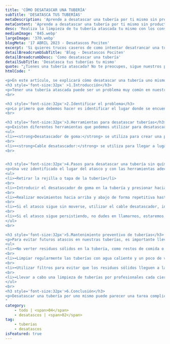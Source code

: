 ```yaml
---
title: 'CÓMO DESATASCAR UNA TUBERÍA'
subTitle: 'DESATASCA TUS TUBERÍAS'
metaDescription: 'Aprende a desatascar una tubería por ti mismo sin productos químicos. Sigue nuestros consejos y utiliza las herramientas adecuadas para solucionar el problema.'
metaContent: 'Aprende a desatascar una tubería por ti mismo sin productos químicos. Sigue nuestros consejos y utiliza las herramientas adecuadas para solucionar el problema.'
desc: 'Realiza la limpieza de tu tubería atascada tu mismo con los consejos de Desatascos Pociten'
mediumImage: '845.webp'
largeImage: '370.webp'
blogMeta: '17 ABRIL 2023 - Desatascos Pociten'
excerpt: 'Si quieres trucos caseros de como intentar desatrancar una tubería este es tu sitio'
detailBreadcrumbSubTitle: 'Blog - Desatascos Pociten'
detailBreadcrumbDesc: 'Como desatascar una tubería'
detailSubTitle: 'Desatasca tus tuberías tu mismo'
quote: "¿Tienes una tubería atascada? No te preocupes, sigue nuestros pasos y utiliza nuestras herramientas recomendadas para solucionarlo fácilmente. "
htmlCode: "

<p>En este artículo, se explicará cómo desatascar una tubería uno mismo sin necesidad de contratar a un fontanero/pocero o utilizar productos químicos. Se proporcionarán algunos consejos y herramientas útiles para identificar el problema y resolverlo. Además, se ofrecerán algunas sugerencias para el mantenimiento preventivo de las tuberías para evitar futuros atascos.</p>
<h3 style='font-size:32px' >1.Introducción</h3>
<p>Tener una tubería atascada puede ser un problema muy común en nuestros hogares. Si no se soluciona a tiempo, puede convertirse en un problema mayor, generando malos olores, humedades o incluso filtraciones. A continuación, se explicará cómo desatascar una tubería yo mismo utilizando algunas herramientas y pasos sencillos.</p>
<br>

<h3 style='font-size:32px'>2.Identificar el problema</h3>
<p>Lo primero que debemos hacer es identificar el lugar donde se encuentra el atasco. Si se trata de una tubería de la cocina, puede deberse a restos de comida y grasa. Si se trata de una tubería del baño, puede deberse a pelos, restos de jabón o papel higiénico. Es importante tener en cuenta el lugar donde se encuentra el atasco para utilizar las herramientas adecuadas.</p>
<br>

<h3 style='font-size:32px'>3.Herramientas para desatascar tuberías</h3>
<p>Existen diferentes herramientas que podemos utilizar para desatascar una tubería sin necesidad de utilizar productos químicos. Algunas de ellas son:</p>
<ul>
<li>➡️<strong>Desatascador de goma:</strong> se utiliza para crear una presión en la tubería y hacer que el atasco se mueva.</li>
<br>
<li>➡️<strong>Cable desatascador:</strong> se utiliza para llegar a lugares más profundos donde el desatascador de goma no llega.</li>
<br>


<h3 style='font-size:32px'>4.Pasos para desatascar una tubería sin químicos</h3>
<p>Una vez identificado el lugar del atasco y con las herramientas adecuadas, podemos seguir los siguientes pasos para desatascar la tubería:</p>
<ul>
<li>➡️Retirar la rejilla o tapa de la tubería</li>
<br>
<li>➡️Introducir el desatascador de goma en la tubería y presionar hacia abajo con fuerza.</li>
<br>
<li>➡️Realizar movimientos hacia arriba y abajo de forma repetitiva hasta que el atasco se desplace y se deshaga.</li>
<br>
<li>➡️Si el atasco sigue sin moverse, utilizar el cable desatascador, introduciéndolo poco a poco y girándolo suavemente para deshacer el atasco.</li>
<br>
<li>➡️Si el atasco sigue persistiendo, no dudes en llamarnos, estaremos encantados de solucionar tu problema.</li>
</ul>
<br>

<h3 style='font-size:32px'>5.Mantenimiento preventivo de tuberías</h3>
<p>Para evitar futuros atascos en nuestras tuberías, es importante llevar a cabo un mantenimiento preventivo. Algunas sugerencias son:</p>
<ul>
<li>➡️No verter residuos sólidos en la tubería, como restos de comida o cabellos.</li>
<br>
<li>➡️Limpiar regularmente las tuberías con agua caliente y un poco de vinagre o bicarbonato.</li>
<br>
<li>➡️Utilizar filtros para evitar que los residuos sólidos lleguen a la tubería.</li>
<br>
<li>➡️Llevar a cabo una limpieza de tuberías por profesionales cada cierto tiempo.</li>
</ul>
<br>
<h3 style='font-size:32px'>6.Conclusión</h3>
<p>Desatascar una tubería por uno mismo puede parecer una tarea complicada, pero con las herramientas y pasos adecuados puede ser una tarea sencilla y eficaz. Además, llevar a cabo un mantenimiento preventivo nos ayudará a evitar futuros atascos y problemas mayores. Si aún así el desatasco se resiste, desde Desatascos Pociten ofrecemos un servicio urgente y económico, no dudes en llamarnos y solicitarnos presupuesto. Estaremos encantados de ayudarte</p>
"
category:
    - todo | <span>04</span>
    - desatascos | <span>02</span>
tag:
    - tuberias
    - desatascos
isFeatured: true
---
```

